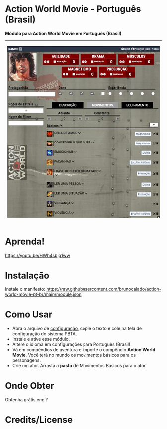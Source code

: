# Action World Movie - Português (Brasil)
**Módulo para Action World Movie em Português (Brasil)**

<table>
<thead>
  <tr>
    <th>
      <p align="center">
        <img width="900" src="assets/actor-sheet-preview.webp">
      </p>
    </th>
  </tr>
</thead>
</table>

# Aprenda!
https://youtu.be/HWh4sbjg1ww

# Instalação
Instale o manifesto: https://raw.githubusercontent.com/brunocalado/action-world-movie-pt-br/main/module.json

# Como Usar
- Abra o arquivo de [configuração](https://github.com/brunocalado/action-world-movie-pt-br/raw/main/template/ActionWorldMovie.txt), copie o texto e cole na tela de configuração do sistema PBTA.
- Instale e ative esse módulo.
- Altere o idioma em configurações para Português (Brasil).
- Vá em compêndios de aventura e importe o compêndio **Action World Movie**. Você terá no mundo os movimentos básicos para os personagens.
- Crie um ator. Arrasta a **pasta** de Movimentos Básicos para o ator.

# Onde Obter

Obtenha grátis em: ?

# Credits/License

